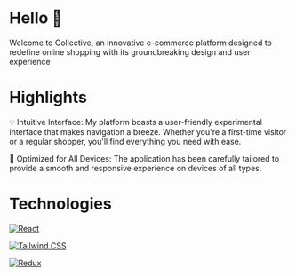 # Hello 👋

Welcome to Collective, an innovative e-commerce platform designed to redefine online shopping with its groundbreaking design and user experience

# Highlights

💡 Intuitive Interface: My platform boasts a user-friendly experimental interface that makes navigation a breeze. Whether you're a first-time visitor or a regular shopper, you'll find everything you need with ease.

🚀 Optimized for All Devices: The application has been carefully tailored to provide a smooth and responsive experience on devices of all types.

# Technologies

[![React](https://img.shields.io/badge/React-gray?style=for-the-badge&logo=react&logoColor=61DAFB)](https://reactjs.org/)

[![Tailwind CSS](https://img.shields.io/badge/Tailwind%20CSS-0F172A?style=for-the-badge&logo=tailwind-css&logoColor=white)](https://tailwindcss.com/)

[![Redux](https://img.shields.io/badge/Redux-764ABC?style=for-the-badge&logo=redux&logoColor=white)](https://redux.js.org/)
